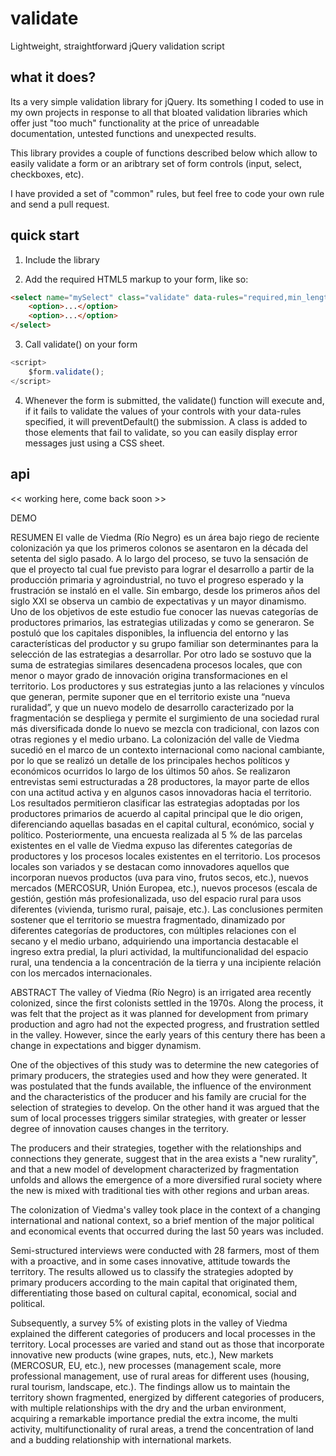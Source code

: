 validate
========

Lightweight, straightforward jQuery validation script


what it does?
--------

Its a very simple validation library for jQuery. Its something I coded to use in my own projects in response to all that bloated validation libraries which offer just "too much" functionality at the price of unreadable documentation, untested functions and unexpected results.

This library provides a couple of functions described below which allow to easily validate a form or an aribtrary set of form controls (input, select, checkboxes, etc).

I have provided a set of "common" rules, but feel free to code your own rule and send a pull request.

quick start
---------

1. Include the library

<script src="path/to/jquery.validate.min.js"></script>

2. Add the required HTML5 markup to your form, like so:

```html
<select name="mySelect" class="validate" data-rules="required,min_length:5">
	<option>...</option>
	<option>...</option>
</select>
```

3. Call validate() on your form

```javascript
<script>
	$form.validate();
</script>
```

4. Whenever the form is submitted, the validate() function will execute and, if it fails to validate the values of your controls with your data-rules specified, it will preventDefault() the submission. A class is added to those elements that fail to validate, so you can easily display error messages just using a CSS sheet.

api
---------

<< working here, come back soon >>



DEMO



RESUMEN
	El valle de Viedma (Río Negro) es un área bajo riego de reciente colonización ya que los primeros colonos se asentaron en la década del setenta del siglo pasado. A lo largo del proceso, se tuvo la sensación de que el proyecto tal cual fue previsto para lograr el desarrollo a partir de la producción primaria y agroindustrial, no tuvo el progreso esperado y la frustración se instaló en el valle. Sin embargo, desde los primeros años del siglo XXI se observa un cambio de expectativas y un mayor dinamismo.
	Uno de los objetivos de este estudio fue conocer las nuevas categorías de productores primarios, las estrategias utilizadas y como se generaron. Se postuló que los capitales disponibles, la influencia del entorno y las características del productor y su grupo familiar son determinantes para la selección de las estrategias a desarrollar. Por otro lado se sostuvo que la suma de estrategias similares desencadena procesos locales, que con menor o mayor grado de innovación origina transformaciones en el territorio.
	Los productores y sus estrategias junto a las relaciones y vínculos que generan, permite suponer que en el territorio existe una “nueva ruralidad”, y que un nuevo modelo de  desarrollo caracterizado por la fragmentación se despliega y permite el surgimiento de una sociedad rural más diversificada donde lo nuevo se mezcla con tradicional, con lazos con otras regiones y el medio urbano.
	La colonización del valle de Viedma sucedió en el marco de un contexto  internacional como nacional cambiante, por lo que se realizó un detalle de los principales hechos políticos y económicos ocurridos lo largo de los últimos 50 años.
	Se realizaron entrevistas semi estructuradas a 28 productores, la mayor parte de ellos con una actitud activa y en algunos casos innovadoras hacia el territorio. Los resultados permitieron clasificar las estrategias adoptadas por los productores primarios de acuerdo al capital principal que le dio origen, diferenciando aquellas basadas en el capital cultural, económico, social y político. 
Posteriormente, una encuesta realizada al 5 % de las parcelas existentes en el valle de Viedma expuso las diferentes categorías de productores y los procesos locales existentes en el territorio. Los procesos locales son variados y se destacan como innovadores  aquellos que incorporan nuevos productos (uva para vino, frutos secos, etc.), nuevos mercados (MERCOSUR, Unión Europea, etc.), nuevos procesos (escala de gestión, gestión más profesionalizada, uso del espacio rural para usos diferentes (vivienda, turismo rural, paisaje, etc.). 
Las conclusiones permiten sostener que el territorio se muestra fragmentado, dinamizado por diferentes categorías de productores, con múltiples relaciones con el secano y el medio urbano, adquiriendo una importancia destacable el ingreso extra predial, la pluri actividad, la multifuncionalidad del espacio rural, una tendencia a la concentración de la tierra y una incipiente relación con los mercados internacionales. 


ABSTRACT
The valley of Viedma (Río Negro) is an irrigated area recently colonized, since the first colonists settled in the 1970s. Along the process, it was felt that the project as it was planned for development from primary production and agro had not the expected progress, and frustration settled in the valley. However, since the early years of this century there has been a change in expectations and bigger dynamism.

One of the objectives of this study was to determine the new categories of primary producers, the strategies used and how they were generated. It was postulated that the funds available, the influence of the environment and the characteristics of the producer and his family are crucial for the selection of strategies to develop. On the other hand it was argued that the sum of local processes triggers similar strategies, with greater or lesser degree of innovation causes changes in the territory.

The producers and their strategies, together with the relationships and connections they generate, suggest that in the area exists a "new rurality", and that a new model of development characterized by fragmentation unfolds and allows the emergence of a more diversified rural society where the new is mixed with traditional ties with other regions and urban areas.

The colonization of Viedma's valley took place in the context of a changing international and national context, so a brief mention of the major political and economical events that occurred during the last 50 years was included.

Semi-structured interviews were conducted with 28 farmers, most of them with a proactive, and in some cases innovative, attitude towards the territory. The results allowed us to classify the strategies adopted by primary producers according to the main capital that originated them, differentiating those based on cultural capital, economical, social and political.

Subsequently, a survey 5% of existing plots in the valley of Viedma explained the different categories of producers and local processes in the territory. Local processes are varied and stand out as those that incorporate innovative new products (wine grapes, nuts, etc.), New markets (MERCOSUR, EU, etc.), new processes (management scale, more professional management, use of rural areas for different uses (housing, rural tourism, landscape, etc.).
The findings allow us to maintain the territory shown fragmented, energized by different categories of producers, with multiple relationships with the dry and the urban environment, acquiring a remarkable importance predial the extra income, the multi activity, multifunctionality of rural areas, a trend the concentration of land and a budding relationship with international markets.

